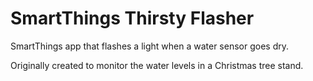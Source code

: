 # SmartThings Thirsty Flasher
SmartThings app that flashes a light when a water sensor goes dry.

Originally created to monitor the water levels in a Christmas tree stand.
